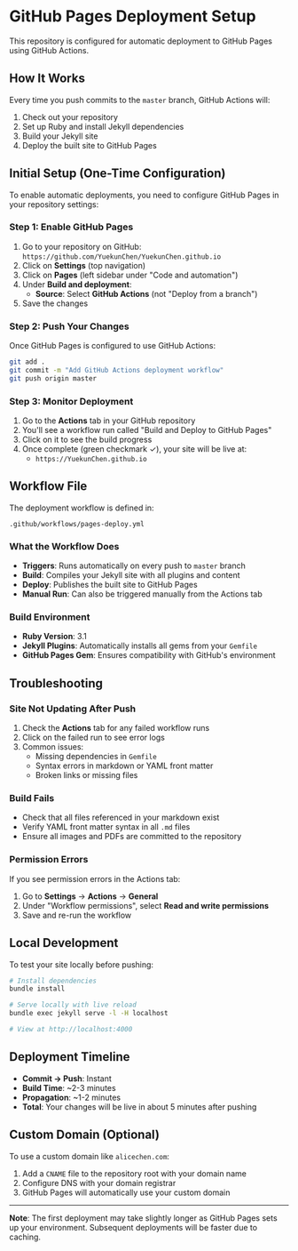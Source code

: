 # GitHub Pages Deployment Setup

This repository is configured for automatic deployment to GitHub Pages using GitHub Actions.

## How It Works

Every time you push commits to the `master` branch, GitHub Actions will:
1. Check out your repository
2. Set up Ruby and install Jekyll dependencies
3. Build your Jekyll site
4. Deploy the built site to GitHub Pages

## Initial Setup (One-Time Configuration)

To enable automatic deployments, you need to configure GitHub Pages in your repository settings:

### Step 1: Enable GitHub Pages

1. Go to your repository on GitHub: `https://github.com/YuekunChen/YuekunChen.github.io`
2. Click on **Settings** (top navigation)
3. Click on **Pages** (left sidebar under "Code and automation")
4. Under **Build and deployment**:
   - **Source**: Select **GitHub Actions** (not "Deploy from a branch")
5. Save the changes

### Step 2: Push Your Changes

Once GitHub Pages is configured to use GitHub Actions:

```bash
git add .
git commit -m "Add GitHub Actions deployment workflow"
git push origin master
```

### Step 3: Monitor Deployment

1. Go to the **Actions** tab in your GitHub repository
2. You'll see a workflow run called "Build and Deploy to GitHub Pages"
3. Click on it to see the build progress
4. Once complete (green checkmark ✓), your site will be live at:
   - `https://YuekunChen.github.io`

## Workflow File

The deployment workflow is defined in:
```
.github/workflows/pages-deploy.yml
```

### What the Workflow Does

- **Triggers**: Runs automatically on every push to `master` branch
- **Build**: Compiles your Jekyll site with all plugins and content
- **Deploy**: Publishes the built site to GitHub Pages
- **Manual Run**: Can also be triggered manually from the Actions tab

### Build Environment

- **Ruby Version**: 3.1
- **Jekyll Plugins**: Automatically installs all gems from your `Gemfile`
- **GitHub Pages Gem**: Ensures compatibility with GitHub's environment

## Troubleshooting

### Site Not Updating After Push

1. Check the **Actions** tab for any failed workflow runs
2. Click on the failed run to see error logs
3. Common issues:
   - Missing dependencies in `Gemfile`
   - Syntax errors in markdown or YAML front matter
   - Broken links or missing files

### Build Fails

- Check that all files referenced in your markdown exist
- Verify YAML front matter syntax in all `.md` files
- Ensure all images and PDFs are committed to the repository

### Permission Errors

If you see permission errors in the Actions tab:
1. Go to **Settings** → **Actions** → **General**
2. Under "Workflow permissions", select **Read and write permissions**
3. Save and re-run the workflow

## Local Development

To test your site locally before pushing:

```bash
# Install dependencies
bundle install

# Serve locally with live reload
bundle exec jekyll serve -l -H localhost

# View at http://localhost:4000
```

## Deployment Timeline

- **Commit → Push**: Instant
- **Build Time**: ~2-3 minutes
- **Propagation**: ~1-2 minutes
- **Total**: Your changes will be live in about 5 minutes after pushing

## Custom Domain (Optional)

To use a custom domain like `alicechen.com`:

1. Add a `CNAME` file to the repository root with your domain name
2. Configure DNS with your domain registrar
3. GitHub Pages will automatically use your custom domain

---

**Note**: The first deployment may take slightly longer as GitHub Pages sets up your environment. Subsequent deployments will be faster due to caching.


